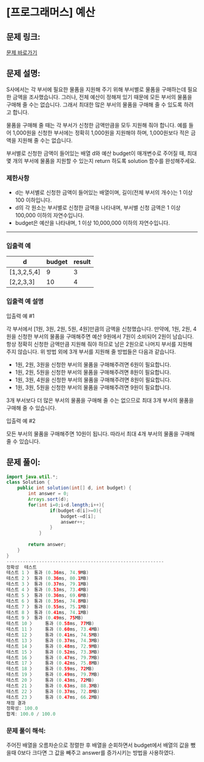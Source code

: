 # [프로그래머스] 예산

## 문제 링크:

[문제 바로가기](https://school.programmers.co.kr/learn/courses/30/lessons/12982)

## 문제 설명:

S사에서는 각 부서에 필요한 물품을 지원해 주기 위해 부서별로 물품을 구매하는데 필요한 금액을 조사했습니다. 그러나, 전체 예산이 정해져 있기 때문에 모든 부서의 물품을 구매해 줄 수는 없습니다. 그래서 최대한 많은 부서의 물품을 구매해 줄 수 있도록 하려고 합니다.

물품을 구매해 줄 때는 각 부서가 신청한 금액만큼을 모두 지원해 줘야 합니다. 예를 들어 1,000원을 신청한 부서에는 정확히 1,000원을 지원해야 하며, 1,000원보다 적은 금액을 지원해 줄 수는 없습니다.

부서별로 신청한 금액이 들어있는 배열 d와 예산 budget이 매개변수로 주어질 때, 최대 몇 개의 부서에 물품을 지원할 수 있는지 return 하도록 solution 함수를 완성해주세요.

### 제한사항

- d는 부서별로 신청한 금액이 들어있는 배열이며, 길이(전체 부서의 개수)는 1 이상 100 이하입니다.
- d의 각 원소는 부서별로 신청한 금액을 나타내며, 부서별 신청 금액은 1 이상 100,000 이하의 자연수입니다.
- budget은 예산을 나타내며, 1 이상 10,000,000 이하의 자연수입니다.

---

### 입출력 예

| d | budget | result |
| --- | --- | --- |
| [1,3,2,5,4] | 9 | 3 |
| [2,2,3,3] | 10 | 4 |

### 입출력 예 설명

입출력 예 #1

각 부서에서 [1원, 3원, 2원, 5원, 4원]만큼의 금액을 신청했습니다. 만약에, 1원, 2원, 4원을 신청한 부서의 물품을 구매해주면 예산 9원에서 7원이 소비되어 2원이 남습니다. 항상 정확히 신청한 금액만큼 지원해 줘야 하므로 남은 2원으로 나머지 부서를 지원해 주지 않습니다. 위 방법 외에 3개 부서를 지원해 줄 방법들은 다음과 같습니다.

- 1원, 2원, 3원을 신청한 부서의 물품을 구매해주려면 6원이 필요합니다.
- 1원, 2원, 5원을 신청한 부서의 물품을 구매해주려면 8원이 필요합니다.
- 1원, 3원, 4원을 신청한 부서의 물품을 구매해주려면 8원이 필요합니다.
- 1원, 3원, 5원을 신청한 부서의 물품을 구매해주려면 9원이 필요합니다.

3개 부서보다 더 많은 부서의 물품을 구매해 줄 수는 없으므로 최대 3개 부서의 물품을 구매해 줄 수 있습니다.

입출력 예 #2

모든 부서의 물품을 구매해주면 10원이 됩니다. 따라서 최대 4개 부서의 물품을 구매해 줄 수 있습니다.

## 문제 풀이:

```java
import java.util.*;
class Solution {
    public int solution(int[] d, int budget) {
        int answer = 0;
        Arrays.sort(d);
        for(int i=0;i<d.length;i++){
                if(budget-d[i]>=0){
                    budget-=d[i];
                    answer++;
                }
            }
        
        return answer;
    }
}
----------------------------------------------------------
정확성  테스트
테스트 1 〉	통과 (0.36ms, 74.9MB)
테스트 2 〉	통과 (0.36ms, 80.1MB)
테스트 3 〉	통과 (0.37ms, 79.1MB)
테스트 4 〉	통과 (0.53ms, 73.4MB)
테스트 5 〉	통과 (0.36ms, 69.6MB)
테스트 6 〉	통과 (0.35ms, 74.8MB)
테스트 7 〉	통과 (0.55ms, 75.1MB)
테스트 8 〉	통과 (0.41ms, 74.1MB)
테스트 9 〉	통과 (0.49ms, 75MB)
테스트 10 〉	통과 (0.58ms, 77MB)
테스트 11 〉	통과 (0.60ms, 73.4MB)
테스트 12 〉	통과 (0.41ms, 74.5MB)
테스트 13 〉	통과 (0.37ms, 74.3MB)
테스트 14 〉	통과 (0.48ms, 72.9MB)
테스트 15 〉	통과 (0.52ms, 73.3MB)
테스트 16 〉	통과 (0.47ms, 79.7MB)
테스트 17 〉	통과 (0.42ms, 75.8MB)
테스트 18 〉	통과 (0.59ms, 72MB)
테스트 19 〉	통과 (0.49ms, 79.7MB)
테스트 20 〉	통과 (0.43ms, 72MB)
테스트 21 〉	통과 (0.63ms, 88.3MB)
테스트 22 〉	통과 (0.37ms, 72.8MB)
테스트 23 〉	통과 (0.47ms, 66.2MB)
채점 결과
정확성: 100.0
합계: 100.0 / 100.0
```

### **문제 풀이 해석:**

주어진 배열을 오름차순으로 정렬한 후 배열을 순회하면서 budget에서 배열의 값을 뺐을때 0보다 크다면 그 값을 빼주고 answer를 증가시키는 방법을 사용하였다.